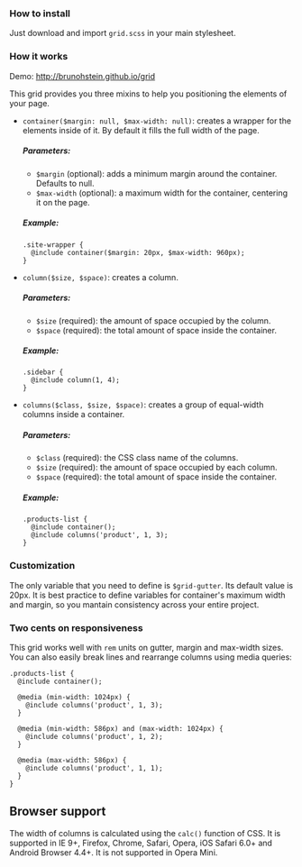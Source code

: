 ### How to install

Just download and import `grid.scss` in your main stylesheet.

### How it works

Demo: http://brunohstein.github.io/grid

This grid provides you three mixins to help you positioning
the elements of your page.

- `container($margin: null, $max-width: null)`: creates a
wrapper for the elements inside of it. By default it
fills the full width of the page.

  ##### Parameters:

  - `$margin` (optional): adds a minimum margin around the
  container. Defaults to null.
  - `$max-width` (optional): a maximum width for the
  container, centering it on the page.

  ##### Example:

      .site-wrapper {
        @include container($margin: 20px, $max-width: 960px);
      }

- `column($size, $space)`: creates a column.

  ##### Parameters:

  - `$size` (required): the amount of space occupied by the
  column.
  - `$space` (required): the total amount of space
  inside the container.

  ##### Example:

      .sidebar {
        @include column(1, 4);
      }

- `columns($class, $size, $space)`: creates a group of equal-width columns inside a container.

  ##### Parameters:

  - `$class` (required): the CSS class name of the columns.
  - `$size` (required): the amount of space occupied by each
  column.
  - `$space` (required): the total amount of space inside
  the container.

  ##### Example:

      .products-list {
        @include container();
        @include columns('product', 1, 3);
      }

### Customization

The only variable that you need to define is `$grid-gutter`.
Its default value is 20px. It is best practice to define
variables for container's maximum width and margin, so you
mantain consistency across your entire project.

### Two cents on responsiveness

This grid works well with `rem` units on gutter, margin and
max-width sizes. You can also easily break lines and
rearrange columns using media queries:

    .products-list {
      @include container();

      @media (min-width: 1024px) {
        @include columns('product', 1, 3);
      }

      @media (min-width: 586px) and (max-width: 1024px) {
        @include columns('product', 1, 2);
      }

      @media (max-width: 586px) {
        @include columns('product', 1, 1);
      }
    }

## Browser support

The width of columns is calculated using the `calc()`
function of CSS. It is supported in IE 9+, Firefox,
Chrome, Safari, Opera, iOS Safari 6.0+ and Android Browser
4.4+. It is not supported in Opera Mini.
